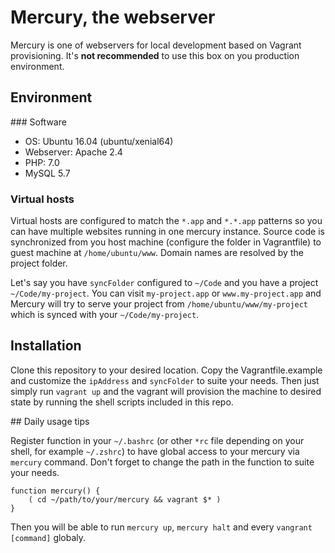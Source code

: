 # Mercury, the webserver

Mercury is one of webservers for local development based on Vagrant provisioning. 
It's **not recommended** to use this box on you production environment.

## Environment

### Software

- OS: Ubuntu 16.04 (ubuntu/xenial64)
- Webserver: Apache 2.4
- PHP: 7.0
- MySQL 5.7

### Virtual hosts

Virtual hosts are configured to match the `*.app` and `*.*.app` patterns so you can have multiple websites
running in one mercury instance. Source code is synchronized from you host machine 
(configure the folder in Vagrantfile) to guest machine at `/home/ubuntu/www`. Domain names are resolved 
by the project folder. 

Let's say you have `syncFolder` configured to `~/Code` and you have a project `~/Code/my-project`.
You can visit `my-project.app` or `www.my-project.app` and Mercury will try to serve your project from
`/home/ubuntu/www/my-project` which is synced with your `~/Code/my-project`.


## Installation

Clone this repository to your desired location. Copy the Vagrantfile.example and customize the `ipAddress` 
and `syncFolder` to suite your needs. Then just simply run `vagrant up` and the vagrant will provision
the machine to desired state by running the shell scripts included in this repo.

## Daily usage tips

Register function in your `~/.bashrc` (or other `*rc` file depending on your shell, for example `~/.zshrc`) to have global 
access to your mercury via `mercury` command. Don't forget to change the path
in the function to suite your needs.
```shell
function mercury() {
    ( cd ~/path/to/your/mercury && vagrant $* )
}
```
Then you will be able to run `mercury up`, `mercury halt` and every `vangrant [command]` globaly.